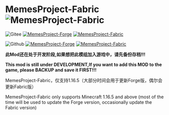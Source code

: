 # MemesProject-Fabric ![MemesProject-Fabric](https://images.gitee.com/uploads/images/2021/0530/124442_f5473a65_7560351.png "MemesProject-Fabric")

![Gitee](https://images.gitee.com/uploads/images/2021/0530/134116_db958539_7560351.png "Gitee")
[![MemesProject-Forge](https://images.gitee.com/uploads/images/2021/0530/123027_1f7285d4_7560351.png "MemesProject-Forge")](https://gitee.com/tex-true-studio/MemesProject-Forge)
[![MemesProject-Fabric](https://images.gitee.com/uploads/images/2021/0530/124442_f5473a65_7560351.png "MemesProject-Fabric")](https://gitee.com/tex-true-studio/MemesProject-Fabric)

![Github](https://images.gitee.com/uploads/images/2021/0530/134656_d02dfa16_7560351.png "Github")
[![MemesProject-Forge](https://images.gitee.com/uploads/images/2021/0530/123027_1f7285d4_7560351.png "MemesProject-Forge")](https://github.com/TexTrueStudio/MemesProject-Forge)
[![MemesProject-Fabric](https://images.gitee.com/uploads/images/2021/0530/124442_f5473a65_7560351.png "MemesProject-Fabric")](https://github.com/TexTrueStudio/MemesProject-Fabric)

**此Mod还在处于开发阶段,如果想把此模组加入游戏中，请先备份存档!!!**

**This mod is still under DEVELOPMENT,If you want to add this MOD to the game, please BACKUP and save it FIRST!!!**

MemesProject-Fabric，仅支持1.16.5（大部分时间会用于更新Forge版，偶尔会更新Fabric版）

MemesProject-Fabric only supports Minecraft 1.16.5 and above (most of the time will be used to update the Forge version, occasionally update the Fabric version)

